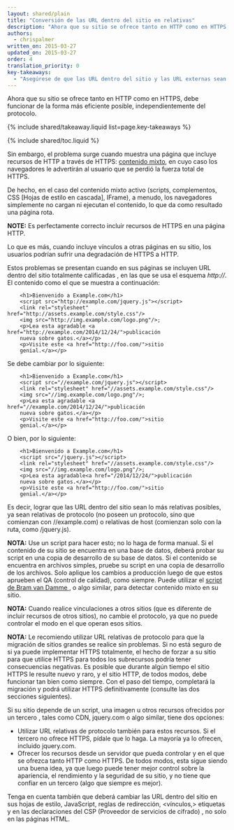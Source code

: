 ```yaml
---
layout: shared/plain
title: "Conversión de las URL dentro del sitio en relativas"
description: "Ahora que su sitio se ofrece tanto en HTTP como en HTTPS, debe funcionar de la forma más eficiente posible, independientemente del protocolo."
authors:
  - chrispalmer
written_on: 2015-03-27
updated_on: 2015-03-27
order: 4
translation_priority: 0
key-takeaways:
  - "Asegúrese de que las URL dentro del sitio y las URL externas sean independientes del protocolo; es decir, asegúrese de utilizar rutas relativas o de omitir el protocolo como //example.com/something.js"
---
```


<p class="intro">
  Ahora que su sitio se ofrece tanto en HTTP como en HTTPS, debe funcionar de la forma más eficiente posible, independientemente del protocolo.
</p>

{% include shared/takeaway.liquid list=page.key-takeaways %}

{% include shared/toc.liquid %}

Sin embargo, el problema surge cuando muestra una página 
que incluye recursos de HTTP a través de HTTPS: [contenido
mixto](http://www.w3.org/TR/mixed-content/), en cuyo caso los navegadores le advertirán al usuario que se perdió la fuerza total de
HTTPS.

De hecho, en el caso del contenido mixto activo (scripts, complementos, CSS [Hojas de estilo en cascada], IFrame),
a menudo, los navegadores simplemente no cargan ni ejecutan el contenido, lo que da como resultado una
página rota.

**NOTE:** Es perfectamente correcto incluir recursos de HTTPS en una página HTTP.

Lo que es más, cuando incluye vínculos a otras páginas en su sitio, los usuarios podrían
sufrir una degradación de HTTPS a HTTP.

Estos problemas se presentan cuando en sus páginas se incluyen URL dentro del sitio totalmente calificadas
, en las que se usa el esquema *http://*. El contenido como el que se muestra a continuación:

		<h1>Bienvenido a Example.com</h1>
		<script src="http://example.com/jquery.js"></script>
		<link rel="stylesheet" href="http://assets.example.com/style.css"/>
		<img src="http://img.example.com/logo.png"/>;
		<p>Lea esta agradable <a href="http://example.com/2014/12/24/">publicación
		nueva sobre gatos.</a></p>
		<p>Visite este <a href="http://foo.com/">sitio
		genial.</a></p>

Se debe cambiar por lo siguiente:

		<h1>Bienvenido a Example.com</h1>
		<script src="//example.com/jquery.js"></script>
		<link rel="stylesheet" href="//assets.example.com/style.css"/>
		<img src="//img.example.com/logo.png"/>;
		<p>Lea esta agradable <a href="//example.com/2014/12/24/">publicación
		nueva sobre gatos.</a></p>
		<p>Visite este <a href="http://foo.com/">sitio
		genial.</a></p>

O bien, por lo siguiente:

		<h1>Bienvenido a Example.com</h1>
		<script src="/jquery.js"></script>
		<link rel="stylesheet" href="//assets.example.com/style.css"/>
		<img src="//img.example.com/logo.png"/>;
		<p>Lea esta agradable<a href="/2014/12/24/">publicación
		nueva sobre gatos.</a></p>
		<p>Visite este <a href="http://foo.com/">sitio
		genial.</a></p>

Es decir, lograr que las URL dentro del sitio sean lo más relativas posibles, ya sean relativas de protocolo
(no poseen un protocolo, sino que comienzan con //example.com) o relativas de host (comienzan
solo con la ruta, como /jquery.js).

**NOTA:** Use un script para hacer esto; no lo haga de forma manual. Si el contenido de su sitio se encuentra en una
base de datos, deberá probar su script en una copia de desarrollo de su
base de datos. Si el contenido se encuentra en archivos simples, pruebe su script en una
copia de desarrollo de los archivos. Solo aplique los cambios a producción luego de que 
estos aprueben el QA (control de calidad), como siempre. Puede utilizar el [script de Bram van Damme
](https://github.com/bramus/mixed-content-scan), o algo similar, para
detectar contenido mixto en su sitio.

**NOTA:** Cuando realice vinculaciones a otros sitios (que es diferente de incluir recursos de
otros sitios), no cambie el protocolo, ya que no puede controlar el modo en el que operan esos
sitios.

**NOTA:** Le recomiendo utilizar URL relativas de protocolo para que la migración de sitios grandes se realice
sin problemas. Si no está seguro de si ya puede implementar HTTPS totalmente, el hecho de forzar
a su sitio para que utilice HTTPS para todos los subrecursos podría tener consecuencias negativas. Es posible que
durante algún tiempo el sitio HTTPS le resulte nuevo y raro, y el sitio HTTP, de todos modos,
debe funcionar tan bien como siempre. Con el paso del tiempo, completará la migración y podrá
utilizar HTTPS definitivamente (consulte las dos secciones siguientes).

Si su sitio depende de un script, una imagen u otros recursos ofrecidos por un tercero
, tales como CDN, jquery.com o algo similar, tiene dos opciones:

* Utilizar URL relativas de protocolo también para estos recursos. Si el tercero no
 ofrece HTTPS, pídale que lo haga. La mayoría ya lo ofrecen, incluido jquery.com.
* Ofrecer los recursos desde un servidor que pueda controlar y en el que se ofrezca tanto HTTP como
 HTTPS. De todos modos, esta sigue siendo una buena idea, ya que luego puede tener mejor control
 sobre la apariencia, el rendimiento y la seguridad de su sitio, y no tiene que
 confiar en un tercero (algo que siempre es mejor).

Tenga en cuenta también que deberá cambiar las URL dentro del sitio en sus
hojas de estilo, JavaScript, reglas de redirección, &lt;vínculos,&gt;  etiquetas y en las declaraciones del CSP (Proveedor de servicios de cifrado)
, no solo en las páginas HTML.

